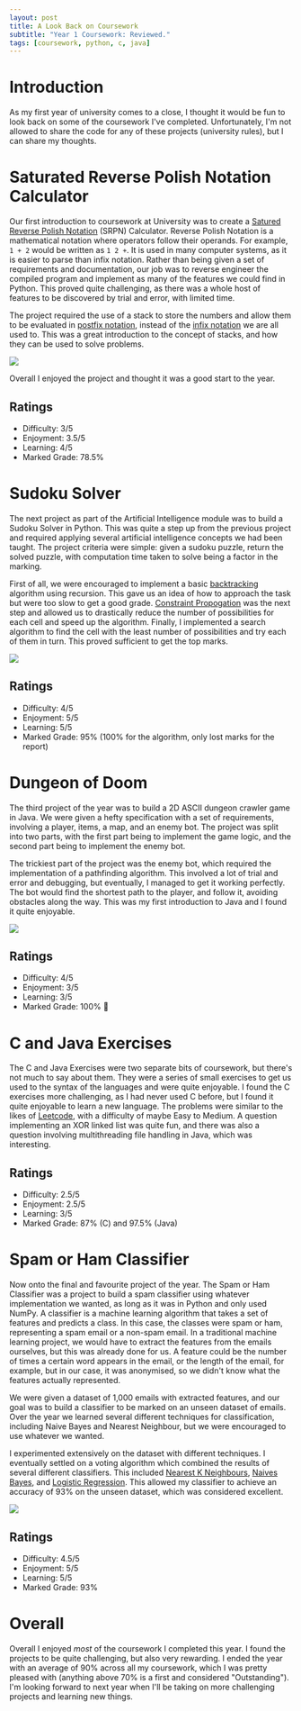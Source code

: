 ```yaml
---
layout: post
title: A Look Back on Coursework
subtitle: "Year 1 Coursework: Reviewed."
tags: [coursework, python, c, java]
---
```

# Introduction

As my first year of university comes to a close, I thought it would be fun to look back on some of the coursework I've completed. Unfortunately, I'm not allowed to share the code for any of these projects (university rules), but I can share my thoughts.

# Saturated Reverse Polish Notation Calculator
Our first introduction to coursework at University was to create a [Satured Reverse Polish Notation](https://en.wikipedia.org/wiki/Reverse_Polish_notation) (SRPN) Calculator. Reverse Polish Notation is a mathematical notation where operators follow their operands. For example, `1 + 2` would be written as `1 2 +`. It is used in many computer systems, as it is easier to parse than infix notation. Rather than being given a set of requirements and documentation, our job was to reverse engineer the compiled program and implement as many of the features we could find in Python. This proved quite challenging, as there was a whole host of features to be discovered by trial and error, with limited time.

The project required the use of a stack to store the numbers and allow them to be evaluated in [postfix notation](https://en.wikipedia.org/wiki/Reverse_Polish_notation), instead of the [infix notation](https://en.wikipedia.org/wiki/Infix_notation) we are all used to. This was a great introduction to the concept of stacks, and how they can be used to solve problems.

<img src="../assets/infix-vs-postfix.jpg">

Overall I enjoyed the project and thought it was a good start to the year.

## Ratings
- Difficulty: 3/5
- Enjoyment: 3.5/5
- Learning: 4/5
- Marked Grade: 78.5%


# Sudoku Solver

The next project as part of the Artificial Intelligence module was to build a Sudoku Solver in Python. This was quite a step up from the previous project and required applying several artificial intelligence concepts we had been taught. The project criteria were simple: given a sudoku puzzle, return the solved puzzle, with computation time taken to solve being a factor in the marking.

First of all, we were encouraged to implement a basic [backtracking](https://en.wikipedia.org/wiki/Backtracking) algorithm using recursion. This gave us an idea of how to approach the task but were too slow to get a good grade. [Constraint Propogation](https://www.ibm.com/docs/en/icos/20.1.0?topic=optimizer-constraint-propagation) was the next step and allowed us to drastically reduce the number of possibilities for each cell and speed up the algorithm. Finally, I implemented a search algorithm to find the cell with the least number of possibilities and try each of them in turn. This proved sufficient to get the top marks.

<img src="../assets/sudoku.png">

## Ratings
- Difficulty: 4/5
- Enjoyment: 5/5
- Learning: 5/5
- Marked Grade: 95% (100% for the algorithm, only lost marks for the report)


# Dungeon of Doom

The third project of the year was to build a 2D ASCII dungeon crawler game in Java. We were given a hefty specification with a set of requirements, involving a player, items, a map, and an enemy bot. The project was split into two parts, with the first part being to implement the game logic, and the second part being to implement the enemy bot.

The trickiest part of the project was the enemy bot, which required the implementation of a pathfinding algorithm. This involved a lot of trial and error and debugging, but eventually, I managed to get it working perfectly. The bot would find the shortest path to the player, and follow it, avoiding obstacles along the way. This was my first introduction to Java and I found it quite enjoyable.

<img src="../assets/dod.png">

## Ratings
- Difficulty: 4/5
- Enjoyment: 3/5
- Learning: 3/5
- Marked Grade: 100% 🎉

# C and Java Exercises

The C and Java Exercises were two separate bits of coursework, but there's not much to say about them. They were a series of small exercises to get us used to the syntax of the languages and were quite enjoyable. I found the C exercises more challenging, as I had never used C before, but I found it quite enjoyable to learn a new language. The problems were similar to the likes of [Leetcode](https://leetcode.com/), with a difficulty of maybe Easy to Medium. A question implementing an XOR linked list was quite fun, and there was also a question involving multithreading file handling in Java, which was interesting.

## Ratings
- Difficulty: 2.5/5
- Enjoyment: 2.5/5
- Learning: 3/5
- Marked Grade: 87% (C) and 97.5% (Java)

# Spam or Ham Classifier

Now onto the final and favourite project of the year. The Spam or Ham Classifier was a project to build a spam classifier using whatever implementation we wanted, as long as it was in Python and only used NumPy. A classifier is a machine learning algorithm that takes a set of features and predicts a class. In this case, the classes were spam or ham, representing a spam email or a non-spam email. In a traditional machine learning project, we would have to extract the features from the emails ourselves, but this was already done for us. A feature could be the number of times a certain word appears in the email, or the length of the email, for example, but in our case, it was anonymised, so we didn't know what the features actually represented.

We were given a dataset of 1,000 emails with extracted features, and our goal was to build a classifier to be marked on an unseen dataset of emails. Over the year we learned several different techniques for classification, including Naive Bayes and Nearest Neighbour, but we were encouraged to use whatever we wanted.

I experimented extensively on the dataset with different techniques. I eventually settled on a voting algorithm which combined the results of several different classifiers. This included [Nearest K Neighbours](https://www.ibm.com/topics/knn), [Naives Bayes](https://www.ibm.com/topics/naive-bayes), and [Logistic Regression](https://www.ibm.com/topics/logistic-regression). This allowed my classifier to achieve an accuracy of 93% on the unseen dataset, which was considered excellent.

<img src="../assets/spam-or-ham.jpg">

## Ratings
- Difficulty: 4.5/5
- Enjoyment: 5/5
- Learning: 5/5
- Marked Grade: 93%

# Overall

Overall I enjoyed _most_ of the coursework I completed this year. I found the projects to be quite challenging, but also very rewarding. I ended the year with an average of 90% across all my coursework, which I was pretty pleased with (anything above 70% is a first and considered "Outstanding"). I'm looking forward to next year when I'll be taking on more challenging projects and learning new things.

